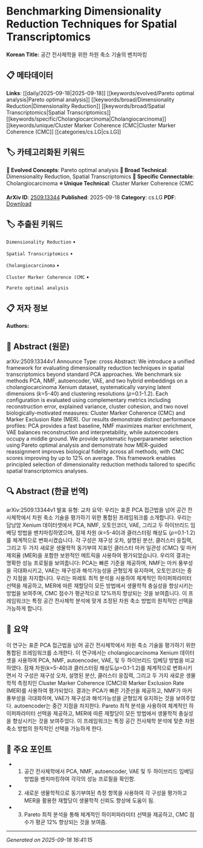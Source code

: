
# Benchmarking Dimensionality Reduction Techniques for Spatial Transcriptomics

**Korean Title:** 공간 전사체학을 위한 차원 축소 기술의 벤치마킹

## 📋 메타데이터

**Links**: [[daily/2025-09-18|2025-09-18]] [[keywords/evolved/Pareto optimal analysis|Pareto optimal analysis]] [[keywords/broad/Dimensionality Reduction|Dimensionality Reduction]] [[keywords/broad/Spatial Transcriptomics|Spatial Transcriptomics]] [[keywords/specific/Cholangiocarcinoma|Cholangiocarcinoma]] [[keywords/unique/Cluster Marker Coherence (CMC|Cluster Marker Coherence (CMC]] [[categories/cs.LG|cs.LG]]

## 🏷️ 카테고리화된 키워드
**🚀 Evolved Concepts**: Pareto optimal analysis
**🔬 Broad Technical**: Dimensionality Reduction, Spatial Transcriptomics
**🔗 Specific Connectable**: Cholangiocarcinoma
**⭐ Unique Technical**: Cluster Marker Coherence (CMC

**ArXiv ID**: [2509.13344](https://arxiv.org/abs/2509.13344)
**Published**: 2025-09-18
**Category**: cs.LG
**PDF**: [Download](https://arxiv.org/pdf/2509.13344.pdf)


## 🏷️ 추출된 키워드



`Dimensionality Reduction` • 

`Spatial Transcriptomics` • 

`Cholangiocarcinoma` • 

`Cluster Marker Coherence (CMC` • 

`Pareto optimal analysis`



## 📋 저자 정보

**Authors:** 

## 📄 Abstract (원문)

arXiv:2509.13344v1 Announce Type: cross 
Abstract: We introduce a unified framework for evaluating dimensionality reduction techniques in spatial transcriptomics beyond standard PCA approaches. We benchmark six methods PCA, NMF, autoencoder, VAE, and two hybrid embeddings on a cholangiocarcinoma Xenium dataset, systematically varying latent dimensions ($k$=5-40) and clustering resolutions ($\rho$=0.1-1.2). Each configuration is evaluated using complementary metrics including reconstruction error, explained variance, cluster cohesion, and two novel biologically-motivated measures: Cluster Marker Coherence (CMC) and Marker Exclusion Rate (MER). Our results demonstrate distinct performance profiles: PCA provides a fast baseline, NMF maximizes marker enrichment, VAE balances reconstruction and interpretability, while autoencoders occupy a middle ground. We provide systematic hyperparameter selection using Pareto optimal analysis and demonstrate how MER-guided reassignment improves biological fidelity across all methods, with CMC scores improving by up to 12\% on average. This framework enables principled selection of dimensionality reduction methods tailored to specific spatial transcriptomics analyses.

## 🔍 Abstract (한글 번역)

arXiv:2509.13344v1 발표 유형: 교차
요약: 우리는 표준 PCA 접근법을 넘어 공간 전사체학에서 차원 축소 기술을 평가하기 위한 통합된 프레임워크를 소개합니다. 우리는 담낭암 Xenium 데이터셋에서 PCA, NMF, 오토인코더, VAE, 그리고 두 하이브리드 임베딩 방법을 벤치마킹하였으며, 잠재 차원 ($k$=5-40)과 클러스터링 해상도 ($\rho$=0.1-1.2)를 체계적으로 변화시켰습니다. 각 구성은 재구성 오차, 설명된 분산, 클러스터 응집력, 그리고 두 가지 새로운 생물학적 동기부여 지표인 클러스터 마커 일관성 (CMC) 및 마커 제외율 (MER)을 포함한 보완적인 메트릭을 사용하여 평가되었습니다. 우리의 결과는 명확한 성능 프로필을 보여줍니다: PCA는 빠른 기준을 제공하며, NMF는 마커 풍부성을 극대화시키고, VAE는 재구성과 해석가능성을 균형있게 유지하며, 오토인코더는 중간 지점을 차지합니다. 우리는 파레토 최적 분석을 사용하여 체계적인 하이퍼파라미터 선택을 제공하고, MER에 따른 재할당이 모든 방법에서 생물학적 충실성을 향상시키는 방법을 보여주며, CMC 점수가 평균적으로 12%까지 향상되는 것을 보여줍니다. 이 프레임워크는 특정 공간 전사체학 분석에 맞게 조정된 차원 축소 방법의 원칙적인 선택을 가능하게 합니다.

## 📝 요약

이 연구는 표준 PCA 접근법을 넘어 공간 전사체학에서 차원 축소 기술을 평가하기 위한 통합된 프레임워크를 소개한다. 이 연구에서는 cholangiocarcinoma Xenium 데이터셋을 사용하여 PCA, NMF, autoencoder, VAE, 및 두 하이브리드 임베딩 방법을 비교하였다. 잠재 차원($k$=5-40)과 클러스터링 해상도($\rho$=0.1-1.2)를 체계적으로 변화시키면서 각 구성은 재구성 오차, 설명된 분산, 클러스터 응집력, 그리고 두 가지 새로운 생물학적 측정치인 Cluster Marker Coherence (CMC)와 Marker Exclusion Rate (MER)를 사용하여 평가되었다. 결과는 PCA가 빠른 기준선을 제공하고, NMF가 마커 풍부성을 극대화하며, VAE가 재구성과 해석가능성을 균형있게 유지하는 것을 보여주었다. autoencoder는 중간 지점을 차지한다. Pareto 최적 분석을 사용하여 체계적인 하이퍼파라미터 선택을 제공하고, MER에 따른 재할당이 모든 방법에서 생물학적 충실성을 향상시키는 것을 보여주었다. 이 프레임워크는 특정 공간 전사체학 분석에 맞춘 차원 축소 방법의 원칙적인 선택을 가능하게 한다.

## 🎯 주요 포인트


- 1. 공간 전사체학에서 PCA, NMF, autoencoder, VAE 및 두 하이브리드 임베딩 방법을 벤치마킹하여 각각의 성능 프로필을 확인함.

- 2. 새로운 생물학적으로 동기부여된 측정 항목을 사용하여 각 구성을 평가하고 MER을 활용한 재할당이 생물학적 신뢰도 향상에 도움이 됨.

- 3. Pareto 최적 분석을 통해 체계적인 하이퍼파라미터 선택을 제공하고, CMC 점수가 평균 12% 향상되는 것을 보여줌.


---

*Generated on 2025-09-18 16:41:15*